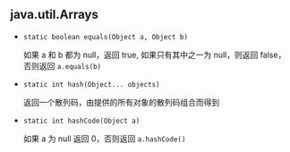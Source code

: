 ## java.util.Arrays

* `static boolean equals(Object a, Object b)`

    如果 a 和 b 都为 null，返回 true, 如果只有其中之一为 null，则返回 false，否则返回 `a.equals(b)`
    
* `static int hash(Object... objects)`

    返回一个散列码，由提供的所有对象的散列码组合而得到
    
* `static int hashCode(Object a)`

    如果 a 为 null 返回 0，否则返回 `a.hashCode()`